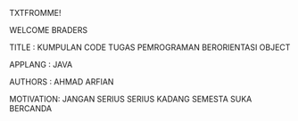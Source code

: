 TXTFROMME!

WELCOME BRADERS

TITLE : KUMPULAN CODE TUGAS PEMROGRAMAN BERORIENTASI OBJECT

APPLANG : JAVA

AUTHORS : AHMAD ARFIAN

MOTIVATION: JANGAN SERIUS SERIUS KADANG SEMESTA SUKA BERCANDA
